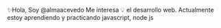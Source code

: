 ✨Hola, Soy @almaacevedo
Me interesa 💡 el desarrollo web. Actualmente estoy aprendiendo y practicando javascript, node js
